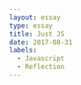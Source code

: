 ```yaml
---
layout: essay
type: essay
title: Just JS
date: 2017-08-31
labels:
  - Javascript
  - Reflection
---
```


